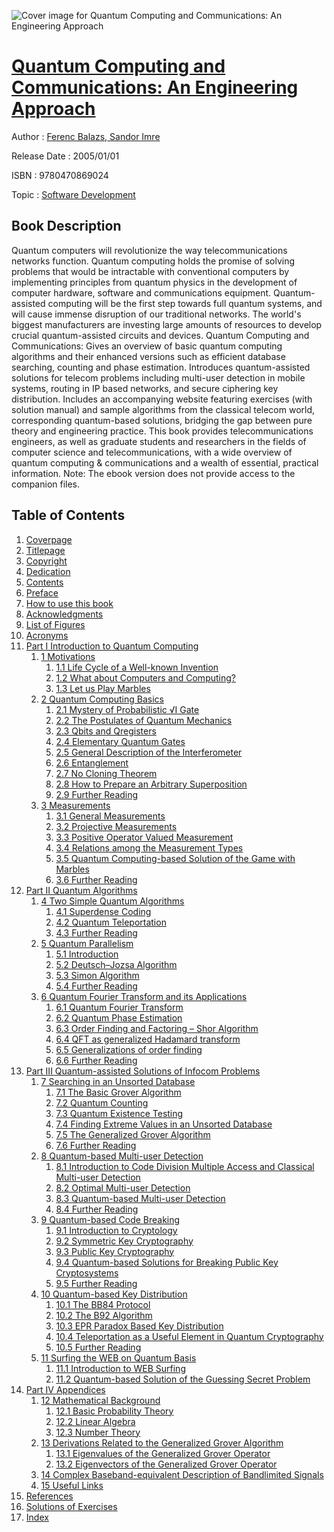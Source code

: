![Cover image for Quantum Computing and Communications: An Engineering Approach](https://imgdetail.ebookreading.net/cover/cover/software_development/EB9780470869024.jpg)

[Quantum Computing and Communications: An Engineering Approach](https://ebookreading.net/view/book/Quantum+Computing+and+Communications%3A+An+Engineering+Approach-EB9780470869024_1.html "Quantum Computing and Communications: An Engineering Approach")
====================================================================================================================

Author : [Ferenc Balazs](https://ebookreading.net/search/author/Ferenc+Balazs),[ Sandor Imre](https://ebookreading.net/search/author/+Sandor+Imre)

Release Date : 2005/01/01

ISBN : 9780470869024

Topic : [Software Development](https://ebookreading.net/search/category/software-development)

Book Description
-----------------

Quantum computers will revolutionize the way telecommunications networks function.
Quantum computing holds the promise of solving problems that would be intractable with conventional computers by implementing principles from quantum physics in the development of computer hardware, software and communications equipment.
Quantum-assisted computing will be the first step towards full quantum systems, and will cause immense disruption of our traditional networks. The world's biggest manufacturers are investing large amounts of resources to develop crucial quantum-assisted circuits and devices.
Quantum Computing and Communications:
Gives an overview of basic quantum computing algorithms and their enhanced versions such as efficient database searching, counting and phase estimation.
Introduces quantum-assisted solutions for telecom problems including multi-user detection in mobile systems, routing in IP based networks, and secure ciphering key distribution.
Includes an accompanying website featuring exercises (with solution manual) and sample algorithms from the classical telecom world, corresponding quantum-based solutions, bridging the gap between pure theory and engineering practice.
This book provides telecommunications engineers, as well as graduate students and researchers in the fields of computer science and telecommunications, with a wide overview of quantum computing &amp; communications and a wealth of essential, practical information.
Note: The ebook version does not provide access to the companion files.
              
Table of Contents
-----------------

1. [Coverpage](https://ebookreading.net/view/book/Quantum+Computing+and+Communications%3A+An+Engineering+Approach-EB9780470869024_1.html)
1. [Titlepage](https://ebookreading.net/view/book/Quantum+Computing+and+Communications%3A+An+Engineering+Approach-EB9780470869024_3.html)
1. [Copyright](https://ebookreading.net/view/book/Quantum+Computing+and+Communications%3A+An+Engineering+Approach-EB9780470869024_4.html)
1. [Dedication](https://ebookreading.net/view/book/Quantum+Computing+and+Communications%3A+An+Engineering+Approach-EB9780470869024_5.html)
1. [Contents](https://ebookreading.net/view/book/Quantum+Computing+and+Communications%3A+An+Engineering+Approach-EB9780470869024_6.html)
1. [Preface](https://ebookreading.net/view/book/Quantum+Computing+and+Communications%3A+An+Engineering+Approach-EB9780470869024_7.html)
1. [How to use this book](https://ebookreading.net/view/book/Quantum+Computing+and+Communications%3A+An+Engineering+Approach-EB9780470869024_8.html)
1. [Acknowledgments](https://ebookreading.net/view/book/Quantum+Computing+and+Communications%3A+An+Engineering+Approach-EB9780470869024_9.html)
1. [List of Figures](https://ebookreading.net/view/book/Quantum+Computing+and+Communications%3A+An+Engineering+Approach-EB9780470869024_10.html)
1. [Acronyms](https://ebookreading.net/view/book/Quantum+Computing+and+Communications%3A+An+Engineering+Approach-EB9780470869024_11.html)
1. [Part I Introduction to Quantum Computing](https://ebookreading.net/view/book/Quantum+Computing+and+Communications%3A+An+Engineering+Approach-EB9780470869024_12.html)
    1. [1 Motivations](https://ebookreading.net/view/book/Quantum+Computing+and+Communications%3A+An+Engineering+Approach-EB9780470869024_13.html)
        1. [1.1 Life Cycle of a Well-known Invention](https://ebookreading.net/view/book/Quantum+Computing+and+Communications%3A+An+Engineering+Approach-EB9780470869024_13.html#ch01-sec1.1)
        1. [1.2 What about Computers and Computing?](https://ebookreading.net/view/book/Quantum+Computing+and+Communications%3A+An+Engineering+Approach-EB9780470869024_13.html#ch01-sec1.2)
        1. [1.3 Let us Play Marbles](https://ebookreading.net/view/book/Quantum+Computing+and+Communications%3A+An+Engineering+Approach-EB9780470869024_13.html#ch01-sec1.3)
    1. [2 Quantum Computing Basics](https://ebookreading.net/view/book/Quantum+Computing+and+Communications%3A+An+Engineering+Approach-EB9780470869024_14.html)
        1. [2.1 Mystery of Probabilistic √I Gate](https://ebookreading.net/view/book/Quantum+Computing+and+Communications%3A+An+Engineering+Approach-EB9780470869024_14.html#ch02-sec2.1)
        1. [2.2 The Postulates of Quantum Mechanics](https://ebookreading.net/view/book/Quantum+Computing+and+Communications%3A+An+Engineering+Approach-EB9780470869024_14.html#ch02-sec2.2)
        1. [2.3 Qbits and Qregisters](https://ebookreading.net/view/book/Quantum+Computing+and+Communications%3A+An+Engineering+Approach-EB9780470869024_14.html#ch02-sec2.3)
        1. [2.4 Elementary Quantum Gates](https://ebookreading.net/view/book/Quantum+Computing+and+Communications%3A+An+Engineering+Approach-EB9780470869024_14.html#ch02-sec2.4)
        1. [2.5 General Description of the Interferometer](https://ebookreading.net/view/book/Quantum+Computing+and+Communications%3A+An+Engineering+Approach-EB9780470869024_14.html#ch02-sec2.5)
        1. [2.6 Entanglement](https://ebookreading.net/view/book/Quantum+Computing+and+Communications%3A+An+Engineering+Approach-EB9780470869024_14.html#ch02-sec2.6)
        1. [2.7 No Cloning Theorem](https://ebookreading.net/view/book/Quantum+Computing+and+Communications%3A+An+Engineering+Approach-EB9780470869024_14.html#ch02-sec2.7)
        1. [2.8 How to Prepare an Arbitrary Superposition](https://ebookreading.net/view/book/Quantum+Computing+and+Communications%3A+An+Engineering+Approach-EB9780470869024_14.html#ch02-sec2.8)
        1. [2.9 Further Reading](https://ebookreading.net/view/book/Quantum+Computing+and+Communications%3A+An+Engineering+Approach-EB9780470869024_14.html#ch02-sec2.9)
    1. [3 Measurements](https://ebookreading.net/view/book/Quantum+Computing+and+Communications%3A+An+Engineering+Approach-EB9780470869024_15.html)
        1. [3.1 General Measurements](https://ebookreading.net/view/book/Quantum+Computing+and+Communications%3A+An+Engineering+Approach-EB9780470869024_15.html#ch03-sec3.1)
        1. [3.2 Projective Measurements](https://ebookreading.net/view/book/Quantum+Computing+and+Communications%3A+An+Engineering+Approach-EB9780470869024_15.html#ch03-sec3.2)
        1. [3.3 Positive Operator Valued Measurement](https://ebookreading.net/view/book/Quantum+Computing+and+Communications%3A+An+Engineering+Approach-EB9780470869024_15.html#ch03-sec3.3)
        1. [3.4 Relations among the Measurement Types](https://ebookreading.net/view/book/Quantum+Computing+and+Communications%3A+An+Engineering+Approach-EB9780470869024_15.html#ch03-sec3.4)
        1. [3.5 Quantum Computing-based Solution of the Game with Marbles](https://ebookreading.net/view/book/Quantum+Computing+and+Communications%3A+An+Engineering+Approach-EB9780470869024_15.html#ch03-sec3.5)
        1. [3.6 Further Reading](https://ebookreading.net/view/book/Quantum+Computing+and+Communications%3A+An+Engineering+Approach-EB9780470869024_15.html#ch03-sec3.6)
1. [Part II Quantum Algorithms](https://ebookreading.net/view/book/Quantum+Computing+and+Communications%3A+An+Engineering+Approach-EB9780470869024_16.html)
    1. [4 Two Simple Quantum Algorithms](https://ebookreading.net/view/book/Quantum+Computing+and+Communications%3A+An+Engineering+Approach-EB9780470869024_17.html)
        1. [4.1 Superdense Coding](https://ebookreading.net/view/book/Quantum+Computing+and+Communications%3A+An+Engineering+Approach-EB9780470869024_17.html#ch04-sec4.1)
        1. [4.2 Quantum Teleportation](https://ebookreading.net/view/book/Quantum+Computing+and+Communications%3A+An+Engineering+Approach-EB9780470869024_17.html#ch04-sec4.2)
        1. [4.3 Further Reading](https://ebookreading.net/view/book/Quantum+Computing+and+Communications%3A+An+Engineering+Approach-EB9780470869024_17.html#ch04-sec4.3)
    1. [5 Quantum Parallelism](https://ebookreading.net/view/book/Quantum+Computing+and+Communications%3A+An+Engineering+Approach-EB9780470869024_18.html)
        1. [5.1 Introduction](https://ebookreading.net/view/book/Quantum+Computing+and+Communications%3A+An+Engineering+Approach-EB9780470869024_18.html#ch05-sec5.1)
        1. [5.2 Deutsch–Jozsa Algorithm](https://ebookreading.net/view/book/Quantum+Computing+and+Communications%3A+An+Engineering+Approach-EB9780470869024_18.html#ch05-sec5.2)
        1. [5.3 Simon Algorithm](https://ebookreading.net/view/book/Quantum+Computing+and+Communications%3A+An+Engineering+Approach-EB9780470869024_18.html#ch05-sec5.3)
        1. [5.4 Further Reading](https://ebookreading.net/view/book/Quantum+Computing+and+Communications%3A+An+Engineering+Approach-EB9780470869024_18.html#ch05-sec5.4)
    1. [6 Quantum Fourier Transform and its Applications](https://ebookreading.net/view/book/Quantum+Computing+and+Communications%3A+An+Engineering+Approach-EB9780470869024_19.html)
        1. [6.1 Quantum Fourier Transform](https://ebookreading.net/view/book/Quantum+Computing+and+Communications%3A+An+Engineering+Approach-EB9780470869024_19.html#ch06-sec6.1)
        1. [6.2 Quantum Phase Estimation](https://ebookreading.net/view/book/Quantum+Computing+and+Communications%3A+An+Engineering+Approach-EB9780470869024_19.html#ch06-sec6.2)
        1. [6.3 Order Finding and Factoring – Shor Algorithm](https://ebookreading.net/view/book/Quantum+Computing+and+Communications%3A+An+Engineering+Approach-EB9780470869024_19.html#ch06-sec6.3)
        1. [6.4 QFT as generalized Hadamard transform](https://ebookreading.net/view/book/Quantum+Computing+and+Communications%3A+An+Engineering+Approach-EB9780470869024_19.html#ch06-sec6.4)
        1. [6.5 Generalizations of order finding](https://ebookreading.net/view/book/Quantum+Computing+and+Communications%3A+An+Engineering+Approach-EB9780470869024_19.html#ch06-sec6.5)
        1. [6.6 Further Reading](https://ebookreading.net/view/book/Quantum+Computing+and+Communications%3A+An+Engineering+Approach-EB9780470869024_19.html#ch06-sec6.6)
1. [Part III Quantum-assisted Solutions of Infocom Problems](https://ebookreading.net/view/book/Quantum+Computing+and+Communications%3A+An+Engineering+Approach-EB9780470869024_20.html)
    1. [7 Searching in an Unsorted Database](https://ebookreading.net/view/book/Quantum+Computing+and+Communications%3A+An+Engineering+Approach-EB9780470869024_21.html)
        1. [7.1 The Basic Grover Algorithm](https://ebookreading.net/view/book/Quantum+Computing+and+Communications%3A+An+Engineering+Approach-EB9780470869024_21.html#ch07-sec7.1)
        1. [7.2 Quantum Counting](https://ebookreading.net/view/book/Quantum+Computing+and+Communications%3A+An+Engineering+Approach-EB9780470869024_21.html#ch07-sec7.2)
        1. [7.3 Quantum Existence Testing](https://ebookreading.net/view/book/Quantum+Computing+and+Communications%3A+An+Engineering+Approach-EB9780470869024_21.html#ch07-sec7.3)
        1. [7.4 Finding Extreme Values in an Unsorted Database](https://ebookreading.net/view/book/Quantum+Computing+and+Communications%3A+An+Engineering+Approach-EB9780470869024_21.html#ch07-sec7.4)
        1. [7.5 The Generalized Grover Algorithm](https://ebookreading.net/view/book/Quantum+Computing+and+Communications%3A+An+Engineering+Approach-EB9780470869024_21.html#ch07-sec7.5)
        1. [7.6 Further Reading](https://ebookreading.net/view/book/Quantum+Computing+and+Communications%3A+An+Engineering+Approach-EB9780470869024_21.html#ch07-sec7.6)
    1. [8 Quantum-based Multi-user Detection](https://ebookreading.net/view/book/Quantum+Computing+and+Communications%3A+An+Engineering+Approach-EB9780470869024_22.html)
        1. [8.1 Introduction to Code Division Multiple Access and Classical Multi-user Detection](https://ebookreading.net/view/book/Quantum+Computing+and+Communications%3A+An+Engineering+Approach-EB9780470869024_22.html#ch08-sec8.1)
        1. [8.2 Optimal Multi-user Detection](https://ebookreading.net/view/book/Quantum+Computing+and+Communications%3A+An+Engineering+Approach-EB9780470869024_22.html#ch08-sec8.2)
        1. [8.3 Quantum-based Multi-user Detection](https://ebookreading.net/view/book/Quantum+Computing+and+Communications%3A+An+Engineering+Approach-EB9780470869024_22.html#ch08-sec8.3)
        1. [8.4 Further Reading](https://ebookreading.net/view/book/Quantum+Computing+and+Communications%3A+An+Engineering+Approach-EB9780470869024_22.html#ch08-sec8.4)
    1. [9 Quantum-based Code Breaking](https://ebookreading.net/view/book/Quantum+Computing+and+Communications%3A+An+Engineering+Approach-EB9780470869024_23.html)
        1. [9.1 Introduction to Cryptology](https://ebookreading.net/view/book/Quantum+Computing+and+Communications%3A+An+Engineering+Approach-EB9780470869024_23.html#ch09-sec9.1)
        1. [9.2 Symmetric Key Cryptography](https://ebookreading.net/view/book/Quantum+Computing+and+Communications%3A+An+Engineering+Approach-EB9780470869024_23.html#ch09-sec9.2)
        1. [9.3 Public Key Cryptography](https://ebookreading.net/view/book/Quantum+Computing+and+Communications%3A+An+Engineering+Approach-EB9780470869024_23.html#ch09-sec9.3)
        1. [9.4 Quantum-based Solutions for Breaking Public Key Cryptosystems](https://ebookreading.net/view/book/Quantum+Computing+and+Communications%3A+An+Engineering+Approach-EB9780470869024_23.html#ch09-sec9.4)
        1. [9.5 Further Reading](https://ebookreading.net/view/book/Quantum+Computing+and+Communications%3A+An+Engineering+Approach-EB9780470869024_23.html#ch09-sec9.5)
    1. [10 Quantum-based Key Distribution](https://ebookreading.net/view/book/Quantum+Computing+and+Communications%3A+An+Engineering+Approach-EB9780470869024_24.html)
        1. [10.1 The BB84 Protocol](https://ebookreading.net/view/book/Quantum+Computing+and+Communications%3A+An+Engineering+Approach-EB9780470869024_24.html#ch10-sec10.1)
        1. [10.2 The B92 Algorithm](https://ebookreading.net/view/book/Quantum+Computing+and+Communications%3A+An+Engineering+Approach-EB9780470869024_24.html#ch10-sec10.2)
        1. [10.3 EPR Paradox Based Key Distribution](https://ebookreading.net/view/book/Quantum+Computing+and+Communications%3A+An+Engineering+Approach-EB9780470869024_24.html#ch10-sec10.3)
        1. [10.4 Teleportation as a Useful Element in Quantum Cryptography](https://ebookreading.net/view/book/Quantum+Computing+and+Communications%3A+An+Engineering+Approach-EB9780470869024_24.html#ch10-sec10.4)
        1. [10.5 Further Reading](https://ebookreading.net/view/book/Quantum+Computing+and+Communications%3A+An+Engineering+Approach-EB9780470869024_24.html#ch10-sec10.5)
    1. [11 Surfing the WEB on Quantum Basis](https://ebookreading.net/view/book/Quantum+Computing+and+Communications%3A+An+Engineering+Approach-EB9780470869024_25.html)
        1. [11.1 Introduction to WEB Surfing](https://ebookreading.net/view/book/Quantum+Computing+and+Communications%3A+An+Engineering+Approach-EB9780470869024_25.html#ch11-sec11.1)
        1. [11.2 Quantum-based Solution of the Guessing Secret Problem](https://ebookreading.net/view/book/Quantum+Computing+and+Communications%3A+An+Engineering+Approach-EB9780470869024_25.html#ch11-sec11.2)
1. [Part IV Appendices](https://ebookreading.net/view/book/Quantum+Computing+and+Communications%3A+An+Engineering+Approach-EB9780470869024_26.html)
    1. [12 Mathematical Background](https://ebookreading.net/view/book/Quantum+Computing+and+Communications%3A+An+Engineering+Approach-EB9780470869024_27.html)
        1. [12.1 Basic Probability Theory](https://ebookreading.net/view/book/Quantum+Computing+and+Communications%3A+An+Engineering+Approach-EB9780470869024_27.html#ch12-sec12.1)
        1. [12.2 Linear Algebra](https://ebookreading.net/view/book/Quantum+Computing+and+Communications%3A+An+Engineering+Approach-EB9780470869024_27.html#ch12-sec12.2)
        1. [12.3 Number Theory](https://ebookreading.net/view/book/Quantum+Computing+and+Communications%3A+An+Engineering+Approach-EB9780470869024_27.html#ch12-sec12.3)
    1. [13 Derivations Related to the Generalized Grover Algorithm](https://ebookreading.net/view/book/Quantum+Computing+and+Communications%3A+An+Engineering+Approach-EB9780470869024_28.html)
        1. [13.1 Eigenvalues of the Generalized Grover Operator](https://ebookreading.net/view/book/Quantum+Computing+and+Communications%3A+An+Engineering+Approach-EB9780470869024_28.html#ch13-sec13.1)
        1. [13.2 Eigenvectors of the Generalized Grover Operator](https://ebookreading.net/view/book/Quantum+Computing+and+Communications%3A+An+Engineering+Approach-EB9780470869024_28.html#ch13-sec13.2)
    1. [14 Complex Baseband-equivalent Description of Bandlimited Signals](https://ebookreading.net/view/book/Quantum+Computing+and+Communications%3A+An+Engineering+Approach-EB9780470869024_29.html)
    1. [15 Useful Links](https://ebookreading.net/view/book/Quantum+Computing+and+Communications%3A+An+Engineering+Approach-EB9780470869024_30.html)
1. [References](https://ebookreading.net/view/book/Quantum+Computing+and+Communications%3A+An+Engineering+Approach-EB9780470869024_31.html)
1. [Solutions of Exercises](https://ebookreading.net/view/book/Quantum+Computing+and+Communications%3A+An+Engineering+Approach-EB9780470869024_32.html)
1. [Index](https://ebookreading.net/view/book/Quantum+Computing+and+Communications%3A+An+Engineering+Approach-EB9780470869024_33.html)
